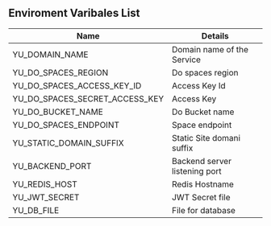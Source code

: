 ## Enviroment Varibales List


|Name|Details|
|----|-------|
|YU_DOMAIN_NAME|Domain name of the Service|
|YU_DO_SPACES_REGION| Do spaces region | 
|YU_DO_SPACES_ACCESS_KEY_ID|Access Key Id|
|YU_DO_SPACES_SECRET_ACCESS_KEY| Access Key|
|YU_DO_BUCKET_NAME|Do Bucket name|
|YU_DO_SPACES_ENDPOINT|Space endpoint|
|YU_STATIC_DOMAIN_SUFFIX|Static Site domani suffix|
|YU_BACKEND_PORT|Backend server listening port|
|YU_REDIS_HOST|Redis Hostname|
|YU_JWT_SECRET|JWT Secret file|
|YU_DB_FILE|File for database|






